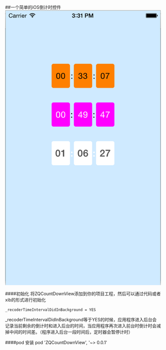 ##一个简单的iOS倒计时控件
![Demo Image](https://raw.githubusercontent.com/RockefellerZQ/CountDownView/master/Image/Demo.png)

####初始化
将ZQCountDownView添加到你的项目工程，然后可以通过代码或者xib的形式进行初始化

````
_recoderTimeIntervalDidInBackground = YES
````

_recoderTimeIntervalDidInBackground等于YES的时候，应用程序进入后台会记录当前剩余的倒计时和进入后台的时间，当应用程序再次进入前台时倒计时会减掉中间的时间差。（程序进入后台一段时间后，定时器会暂停计时）

####pod 安装
pod 'ZQCountDownView', '~> 0.0.1'
